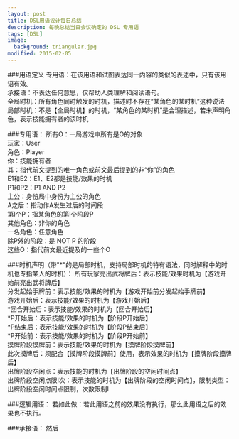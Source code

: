```yaml
---
layout: post
title: DSL用语设计每日总结
description: 每晚总结当日会议确定的 DSL 专用语
tags: [DSL]
image:
  background: triangular.jpg
modified: 2015-02-05
---
```


###用语定义
专用语：在该用语和试图表达同一内容的类似的表述中，只有该用语有效。  
承接语：不表达任何意思，仅帮助人类理解和阅读语句。  
全局时机：所有角色同时触发的时机，描述时不存在“某角色的某时机”这种说法  
局部时机：不是【全局时机】的时机，“某角色的某时机”是合理描述，若未声明角色，表示技能拥有者的该时机  

###专用语：
所有O：一局游戏中所有是O的对象  
玩家：User  
角色：Player  
你：技能拥有者  
其：指代前文提到的唯一角色或前文最后提到的非“你”的角色  
E1和E2：E1、E2都是技能/效果的时机  
P1和P2：P1 AND P2  
主公：身份局中身份为主公的角色  
A之后：指动作A发生过后的时间段  
第I个P：指某角色的第I个阶段P  
其他角色：非你的角色  
一名角色：任意角色  
除P外的阶段：是 NOT P 的阶段  
这些O：指代前文最近提及的一些个O  

###时机声明（带"*"的是局部时机，支持局部时机的特有语法，同时解释中的时机也专指某人的时机）：
所有玩家亮出武将牌后：表示技能/效果时机为【游戏开始前亮出武将牌后】  
分发起始手牌前：表示技能/效果的时机为【游戏开始前分发起始手牌前】  
游戏开始后：表示技能/效果的时机为【游戏开始后】  
*回合开始后：表示技能/效果的时机为【回合开始后】  
*P开始后：表示技能/效果的时机为【阶段P开始后】  
*P结束后：表示技能/效果的时机为【阶段P结束后】  
*P开始前：表示技能/效果的时机为【阶段P开始前】  
摸牌阶段摸牌前：表示技能/效果的时机为【摸牌阶段摸牌前】  
此次摸牌后：须配合【摸牌阶段摸牌前】使用，表示效果的时机为【摸牌阶段摸牌后】  
出牌阶段空闲点：表示技能的时机为【出牌阶段的空闲时间点】  
出牌阶段空闲点限I次：表示技能的时机为【出牌阶段的空闲时间点】，限制类型：出牌阶段空闲时间点限制，次数限制I  

###逻辑用语：
若如此做：若此用语之前的效果没有执行，那么此用语之后的效果也不执行。  

###承接语：
然后  
